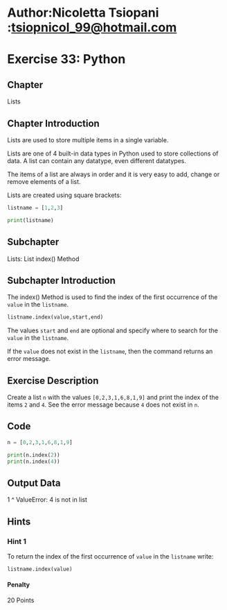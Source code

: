 # Author:Nicoletta Tsiopani :tsiopnicol_99@hotmail.com

# Exercise 33: Python

## Chapter
Lists

## Chapter Introduction
Lists are used to store multiple items in a single variable.

Lists are one of 4 built-in data types in Python used to store collections of data. A list can contain any datatype, even different datatypes.

The items of a list are always in order and it is very easy to add, change or remove elements of a list.

Lists are created using square brackets:

```python
listname = [1,2,3]

print(listname)
```

## Subchapter
Lists: List index() Method


## Subchapter Introduction
The index() Method is used to find the index of the first occurrence of the `value` in the `listname`.

```python
listname.index(value,start,end)
```

The values `start` and `end` are optional and specify where to search for the `value` in the `listname`.

If the `value` does not exist in the `listname`, then the command returns an error message.


## Exercise Description
Create a list `n` with the values `[0,2,3,1,6,8,1,9]` and print the index of the items `2` and `4`. See the error message because `4` does not exist in `n`.

## Code
```python
n = [0,2,3,1,6,8,1,9]

print(n.index(2))
print(n.index(4))
```

## Output Data
1 ^ ValueError: 4 is not in list

## Hints

### Hint 1
To return the index of the first occurrence of `value` in the `listname` write:

```python
listname.index(value)
```

#### Penalty
20 Points




